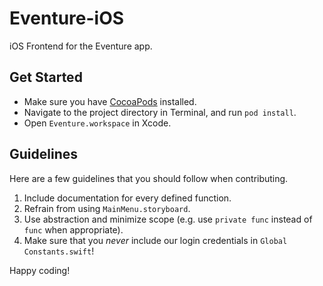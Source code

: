 # Eventure-iOS
iOS Frontend for the Eventure app.

## Get Started
- Make sure you have [CocoaPods](https://cocoapods.org "Official site for CocoaPods") installed.
- Navigate to the project directory in Terminal, and run `pod install`.
- Open `Eventure.workspace` in Xcode. 

## Guidelines
Here are a few guidelines that you should follow when contributing.
1. Include documentation for every defined function.
2. Refrain from using `MainMenu.storyboard`.
3. Use abstraction and minimize scope (e.g. use `private func` instead of `func` when appropriate).
4. Make sure that you *never* include our login credentials in `Global Constants.swift`!

Happy coding!
